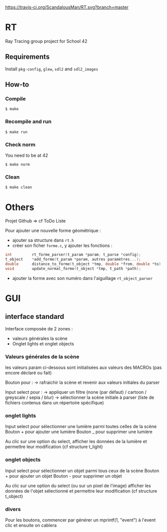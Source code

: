 https://travis-ci.org/ScandalousMan/RT.svg?branch=master
# RT
Ray Tracing group project for School 42

## Requirements
Install `pkg-config`, `glew`, `sdl2` and `sdl2_images`

## How-to

### Compile

```
$ make
```

### Recompile and run

```
$ make run
```

### Check norm

You need to be at 42
```
$ make norm
```

### Clean

```
$ make clean
```

# Others

Projet Github => cf ToDo Liste

Pour ajouter une nouvelle forme géométrique :
- ajouter sa structure dans `rt.h`
- créer son ficher `forme.c`, y ajouter les fonctions :
```c
int         rt_forme_parser(t_param *param, t_parse *config);
t_object    *add_forme(t_param *param, autres paramètres...);
double      distance_to_forme(t_object *tmp, double *from, double *to);
void        update_normal_forme(t_object *tmp, t_path *path);
```
- ajouter la forme avec son numéro dans l'aiguillage `rt_object_parser`

# GUI

## interface standard

Interface composée de 2 zones :
* valeurs générales la scène
* Onglet lights et onglet objects

### Valeurs générales de la scène

les valeurs param ci-dessous sont initialisées aux valeurs des MACROs (pas encore déclaré ou fait)

Bouton pour :
-> rafraichir la scène et revenir aux valeurs initiales du parser

Input select pour :
-> appliquer un filtre (none (par défaut) / cartoon / greyscale / sepia / blur)
-> sélectionner la scène initiale à parser (liste de fichiers contenus dans un répertoire spécifique)

### onglet lights

Input select pour sélectionner une lumière parmi toutes celles de la scène
Bouton + pour ajouter une lumière
Bouton _ pour supprimer une lumière

Au clic sur une option du select,
afficher les données de la lumière et permettre leur modification (cf structure t_light)

### onglet objects

Input select pour sélectionner un objet parmi tous ceux de la scène
Bouton + pour ajouter un objet
Bouton - pour supprimer un objet

Au clic sur une option du select (ou sur un pixel de l'image)
afficher les données de l'objet sélectionné et permettre leur modification (cf structure t_object)

### divers

Pour les boutons, commencer par générer un mprintf(1, "event") à l'event clic et ensuite on cablera